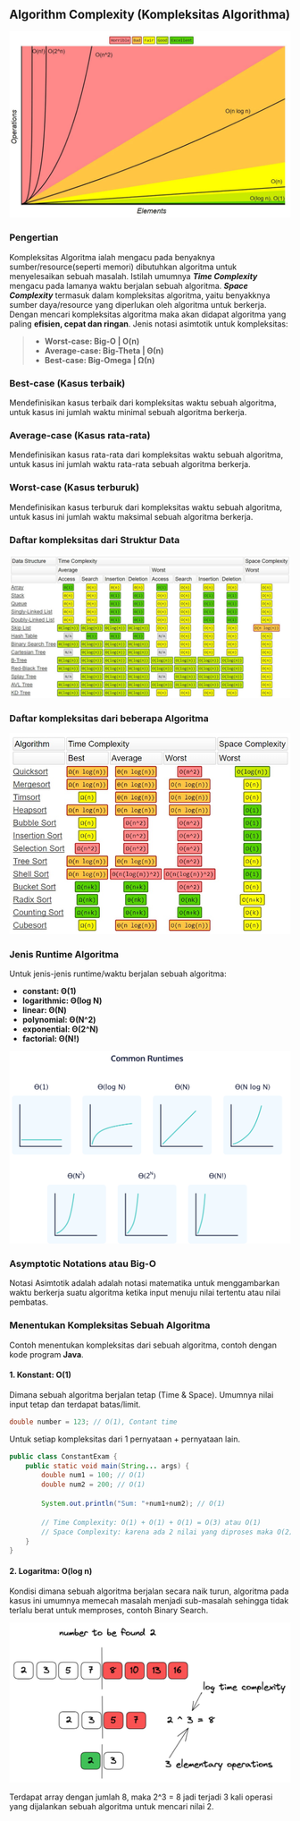 ## Algorithm Complexity (Kompleksitas Algorithma)
![img](resource/img/img-1.jpg)

### Pengertian
Kompleksitas Algoritma ialah mengacu pada benyaknya sumber/resource(seperti memori) dibutuhkan algoritma untuk menyelesaikan sebuah masalah. Istilah umumnya ***Time Complexity*** mengacu pada lamanya waktu berjalan sebuah algoritma. ***Space Complexity*** termasuk dalam kompleksitas algoritma, yaitu benyakknya sumber daya/resource yang diperlukan oleh algoritma untuk berkerja. Dengan mencari kompleksitas algoritma maka akan didapat algoritma yang paling **efisien, cepat dan ringan**. Jenis notasi asimtotik untuk kompleksitas:

> - **Worst-case: Big-O | O(n)**
> - **Average-case: Big-Theta | Θ(n)**
> - **Best-case: Big-Omega | Ω(n)**

### Best-case (Kasus terbaik)
Mendefinisikan kasus terbaik dari kompleksitas waktu sebuah algoritma, untuk kasus ini jumlah waktu minimal sebuah algoritma berkerja.

### Average-case (Kasus rata-rata)
Mendefinisikan kasus rata-rata dari kompleksitas waktu sebuah algoritma, untuk kasus ini jumlah waktu rata-rata sebuah algoritma berkerja.

### Worst-case (Kasus terburuk)
Mendefinisikan kasus terburuk dari kompleksitas waktu sebuah algoritma, untuk kasus ini jumlah waktu maksimal sebuah algoritma berkerja.

### Daftar kompleksitas dari Struktur Data
![img](resource/img/img-2.jpg)

### Daftar kompleksitas dari beberapa Algoritma
![img](resource/img/img-3.jpg)

### Jenis Runtime Algoritma
Untuk jenis-jenis runtime/waktu berjalan sebuah algoritma:

- **constant: Θ(1)**
- **logarithmic: Θ(log N)**
- **linear: Θ(N)**
- **polynomial: Θ(N^2)**
- **exponential: Θ(2^N)**
- **factorial: Θ(N!)**

![img](resource/img/img-4.jpg)

### Asymptotic Notations atau Big-O
Notasi Asimtotik adalah adalah notasi matematika untuk menggambarkan waktu berkerja suatu algoritma ketika input menuju nilai tertentu atau nilai pembatas.

### Menentukan Kompleksitas Sebuah Algoritma
Contoh menentukan kompleksitas dari sebuah algoritma, contoh dengan kode program **Java**.

#### 1. Konstant: O(1)
Dimana sebuah algoritma berjalan tetap (Time & Space). Umumnya nilai input tetap dan terdapat batas/limit.
```Java
double number = 123; // O(1), Contant time
```
Untuk setiap kompleksitas dari 1 pernyataan + pernyataan lain.
```Java
public class ConstantExam {
	public static void main(String... args) {
		double num1 = 100; // O(1)
		double num2 = 200; // O(1)

		System.out.println("Sum: "+num1+num2); // O(1)

		// Time Complexity: O(1) + O(1) + O(1) = O(3) atau O(1)
		// Space Complexity: karena ada 2 nilai yang diproses maka O(2)
	}
}
```
#### 2. Logaritma: O(log n)
Kondisi dimana sebuah algoritma berjalan secara naik turun, algoritma pada kasus ini umumnya memecah masalah menjadi sub-masalah sehingga tidak terlalu berat untuk memproses, contoh Binary Search. 

![img](resource/img/img-5.jpg)

Terdapat array dengan jumlah 8, maka 2^3 = 8 jadi terjadi 3 kali operasi yang dijalankan sebuah algoritma untuk mencari nilai 2.